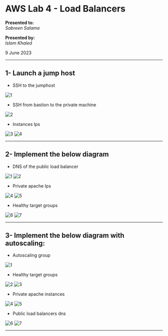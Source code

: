 # AWS Lab 4 - Load Balancers

**Presented to:**    
_Sabreen Salama_    

**Presented by:**   
_Islam Khaled_    

9 June 2023

-----------------------------------------
## 1- Launch a jump host

- SSH to the jumphost

![1](https://github.com/eslamkhaled560/Sprints-Tasks/assets/54172897/0abf6f2b-4107-40a6-ad64-f46269fca842)

- SSH from bastion to the private machine

![2](https://github.com/eslamkhaled560/Sprints-Tasks/assets/54172897/91c6c423-ca6f-4e5a-9aba-2f3480b8fe1f)

- Instances Ips

![3](https://github.com/eslamkhaled560/Sprints-Tasks/assets/54172897/f2c1b586-71a7-4ad6-953d-275b3f6dde88)
![4](https://github.com/eslamkhaled560/Sprints-Tasks/assets/54172897/18b951ff-21f4-4d0d-8a07-eab0aa721887)

-----------------------------------------
## 2- Implement the below diagram

- DNS of the public load balancer 

![1](https://github.com/eslamkhaled560/Sprints-Tasks/assets/54172897/12c0f942-7ede-45d8-921c-c037eba27d19)
![2](https://github.com/eslamkhaled560/Sprints-Tasks/assets/54172897/c0154802-3266-482d-8e6d-ff32b46c0303)

- Private apache Ips

![4](https://github.com/eslamkhaled560/Sprints-Tasks/assets/54172897/777ddf22-528b-4784-9ee0-a61e80faab57)
![5](https://github.com/eslamkhaled560/Sprints-Tasks/assets/54172897/66b595ac-d870-4668-afee-bd316096dbf1)

- Healthy target groups

![6](https://github.com/eslamkhaled560/Sprints-Tasks/assets/54172897/d7fd5039-3727-4d92-9e7b-69db3e3a2f91)
![7](https://github.com/eslamkhaled560/Sprints-Tasks/assets/54172897/03da3d68-14be-4ef3-9683-8b4a764d0f24)

-----------------------------------------
## 3- Implement the below diagram with autoscaling:

- Autoscaling group

![1](https://github.com/eslamkhaled560/Sprints-Tasks/assets/54172897/9fedd831-2ca0-4a58-befe-2ad1f8b95216)

- Healthy target groups

![2](https://github.com/eslamkhaled560/Sprints-Tasks/assets/54172897/61d65e37-7cf0-4852-b366-9e63b8a28ab8)
![3](https://github.com/eslamkhaled560/Sprints-Tasks/assets/54172897/e739866f-ee52-47bf-ad33-c9b5048d4af6)

- Private apache instances

![4](https://github.com/eslamkhaled560/Sprints-Tasks/assets/54172897/47dd5d09-db3b-4134-a3cf-e639b66c0a3f)
![5](https://github.com/eslamkhaled560/Sprints-Tasks/assets/54172897/8580ba57-2ec9-4347-b554-6b29d5207ea6)

- Public load balancers dns

![6](https://github.com/eslamkhaled560/Sprints-Tasks/assets/54172897/73a49b6d-4a7a-4ddb-85f5-d8bc095ff310)
![7](https://github.com/eslamkhaled560/Sprints-Tasks/assets/54172897/3c84f7fa-d93f-46cd-8e41-765df8a78bdb)

-----------------------------------------
